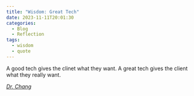 ```yaml
---
title: "Wisdom: Great Tech"
date: 2023-11-11T20:01:30
categories:
  - Blog
  - Reflection
tags:
  - wisdom
  - quote
---
```


 A good tech gives the clinet what they want. A great tech gives the client what they really want.
  
 <cite><a href="http://thegreattao.com/html/introfounderlaotze.html"> Dr. Chang </a></cite>
